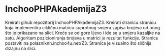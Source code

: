 # InchooPHPAkademijaZ3

Kreirati gihub repozitorij InchooPHPAkademijaZ3. 
Kreirati stranicu stranicu koja implementira cikličnu matricu suprotnog smjera zapisa brojeva od onog što je prikazano na slici. 
Kreće se od gore lijevo i ide se u smjeru kazaljke na satu. Algoritam pozicioniranja brojeva u matrici je rezultat funkcije. 
Stranicu postaviti na polazniknn.inchoo4u.net/Z3. Stranica je vizualno što sličnija dizajnu na slici.
